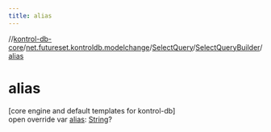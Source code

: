 ```yaml
---
title: alias
---
```

//[kontrol-db-core](../../../../index.html)/[net.futureset.kontroldb.modelchange](../../index.html)/[SelectQuery](../index.html)/[SelectQueryBuilder](index.html)/[alias](alias.html)



# alias



[core engine and default templates for kontrol-db]\
open override var [alias](alias.html): [String](https://kotlinlang.org/api/latest/jvm/stdlib/kotlin/-string/index.html)?




